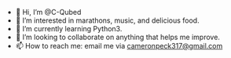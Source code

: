 - 👋 Hi, I’m @C-Qubed
- 👀 I’m interested in marathons, music, and delicious food.
- 🌱 I’m currently learning Python3. 
- 💞️ I’m looking to collaborate on anything that helps me improve.
- 📫 How to reach me: email me via cameronpeck317@gmail.com

<!---
C-Qubed/C-Qubed is a ✨ special ✨ repository because its `README.md` (this file) appears on your GitHub profile.
You can click the Preview link to take a look at your changes.
--->
